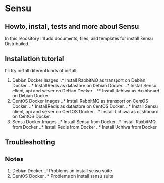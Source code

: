 # Sensu
## Howto, install, tests and more about Sensu

In this repository I'll add documents, files, and templates for install Sensu Distribuited.

## Installation tutorial

I'll try install diferent kinds of install:

1. Debian Docker Images
..* Install RabbitMQ as transport on Debian Docker.
..* Install Redis as datastore on Debian Docker.
..* Install Sensu client, api and server on Debian Docker.
..** Install Uchiwa as dashboard on Debian Docker. 
2. CentOS Docker Images
..* Install RabbitMQ as transport on CentOS Docker.
..* Install Redis as datastore on CentOS Docker.
..* Install Sensu client, api and server on CentOS Docker.
..* Install Uchiwa as dashboard on CentOS Docker. 
3. Sensu Docker Images
..* Install Sensu from Docker
..* Install RabbitMQ from Docker
..* Install Redis from Docker
..* Install Uchiwa from Docker 

## Troubleshotting

## Notes

1. Debian Docker
..* Problems on install sensu suite
2. CentOS Docker
..* Problems on install sensu suite


